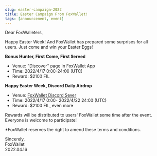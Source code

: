 ```yaml
---
slug: easter-campaign-2022
title: Easter Campaign From FoxWallet!
tags: [announcement, event]
---
```


Dear FoxWalleters,

Happy Easter Week! And FoxWallet has prepared some surprises for all users. Just come and win your Easter Eggs!

**Bonus Hunter, First Come, First Served**
* Venue: "Discover" page in FoxWallet App
* Time: 2022/4/17 0:00-24:00 (UTC)
* Reward: $2100 FIL

**Happy Easter Week, Discord Daily Airdrop**
* Venue: [FoxWallet Discord Sever](https://discord.gg/JVjVbe3Zth)
* Time: 2022/4/17 0:00- 2022/4/22 24:00 (UTC)
* Reward: $2100 FIL, even more

Rewards will be distributed to users' FoxWallet some time after the event. Everyone is welcome to participate! 

*FoxWallet reserves the right to amend these terms and conditions.

Sincerely,  
FoxWallet  
2022.04.16 


